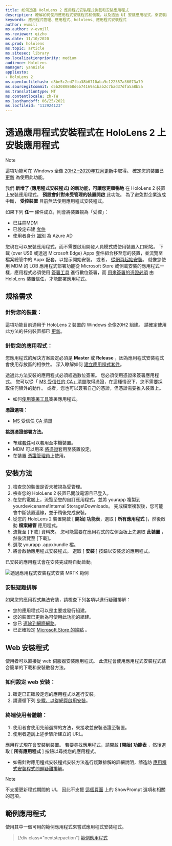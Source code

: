 ```yaml
---
title: 如何透過 HoloLens 2 應用程式安裝程式側載和安裝應用程式
description: 瞭解如何使用應用程式安裝程式和側載，以及透過 UI 安裝應用程式，來安裝應用程式並對其進行疑難排解。
keywords: 應用程式管理、應用程式、hololens、應用程式安裝程式
author: evmill
ms.author: v-evmill
ms.reviewer: qizho
ms.date: 11/10/2020
ms.prod: hololens
ms.topic: article
ms.sitesec: library
ms.localizationpriority: medium
audience: HoloLens
manager: yannisle
appliesto:
- HoloLens 2
ms.openlocfilehash: d8be5c2ed7fba38b6710aba9c122557a36073a79
ms.sourcegitcommit: d5b2080868d6b74169a1bab2c7bad37dfa5a8b5a
ms.translationtype: MT
ms.contentlocale: zh-TW
ms.lasthandoff: 06/25/2021
ms.locfileid: "112924123"
---
```

# <a name="install-apps-on-hololens-2-via-app-installer"></a>透過應用程式安裝程式在 HoloLens 2 上安裝應用程式

> [!NOTE]
> 這項功能可在 Windows 全像 [20H2 –2020年12月更新](hololens-release-notes.md)中取得。 確定您的裝置已 [更新](hololens-update-hololens.md) 為使用此功能。

我們 **新增了 (應用程式安裝程式) 的新功能，可讓您更順暢地** 在 HoloLens 2 裝置上安裝應用程式。 **預設會針對未受管理的裝置開啟** 此功能。 為了避免對企業造成中斷， **受控裝置** 目前無法使用應用程式安裝程式。  

如果下列 **任一** 條件成立，則會將裝置視為「受控」：

- 已[註冊](hololens-enroll-mdm.md)MDM
- 已設定布建 [套件](hololens-provisioning.md)
- 使用者身分 [識別](hololens-identity.md) 為 Azure AD

您現在可以安裝應用程式，而不需要啟用開發人員模式或使用裝置入口網站。  下載 (over USB 或透過 Microsoft Edge) Appx 套件組合移至您的裝置，並流覽至檔案總管中的 Appx 配套，以提示開始安裝。  或者， [從網頁起始安裝](https://docs.microsoft.com/windows/msix/app-installer/installing-windows10-apps-web)。  就像您使用 MDM 的 LOB 應用程式部署功能從 Microsoft Store 或側載安裝的應用程式一樣，應用程式必須使用 [簽署工具](https://docs.microsoft.com/windows/win32/appxpkg/how-to-sign-a-package-using-signtool) 進行數位簽署，而 [用來簽署的憑證必須](https://docs.microsoft.com/windows/win32/appxpkg/how-to-sign-a-package-using-signtool#security-considerations) 由 HoloLens 裝置信任，才能部署應用程式。

## <a name="requirements"></a>規格需求

### <a name="for-your-devices"></a>針對您的裝置：

這項功能目前適用于 HoloLens 2 裝置的 Windows 全像20H2 組建。 請確定使用此方法的任何裝置都已 [更新](hololens-update-hololens.md)。

### <a name="for-your-apps"></a>針對您的應用程式：

您應用程式的解決方案設定必須是 **Master** 或 **Release** ，因為應用程式安裝程式會使用存放區的相依性。 深入瞭解如何 [建立應用程式套件](https://docs.microsoft.com/windows/msix/app-installer/create-appinstallerfile-vs)。

透過此方法安裝的應用程式必須經過數位簽署。 您必須使用憑證來簽署應用程式。 您可以從「 [MS 受信任的 CA」清單](https://ccadb-public.secure.force.com/microsoft/IncludedCACertificateReportForMSFT)取得憑證，在這種情況下，您不需要採取任何額外的動作。 或者，您也可以簽署自己的憑證，但憑證需要推入裝置上。

- 如何[使用簽署工具](https://docs.microsoft.com/windows/win32/appxpkg/how-to-sign-a-package-using-signtool)簽署應用程式。

**憑證選項：**

- [MS 受信任 CA 清單](https://ccadb-public.secure.force.com/microsoft/IncludedCACertificateReportForMSFT)

**挑選憑證部署方法。**

- 布建[套件](hololens-provisioning.md)可以套用至本機裝置。
- MDM 可以用來 [將憑證](https://docs.microsoft.com/mem/intune/protect/certificates-configure)套用至裝置設定。
- 在裝置 [憑證管理員](certificate-manager.md)上使用。

## <a name="installation-method"></a>安裝方法

1. 檢查您的裝置是否未被視為受管理。
1. 檢查您的 HoloLens 2 裝置已開啟電源且已登入。
1. 在您的電腦上，流覽至您的自訂應用程式，並將 yourapp 複製到 yourdevicename\Internal Storage\Downloads。
    完成檔案複製後，您可能會中斷裝置連線，並于稍後完成安裝。
1. 從您的 HoloLens 2 裝置開啟 [ **開始] 功能表**，選取 [ **所有應用程式** ]，然後啟動 **檔案總管** 應用程式。
1. 流覽至 [下載] 資料夾。 您可能需要在應用程式的左側面板上先選取 **此裝置** ，然後流覽至 [下載]。
1. 選取 yourapp .appxbundle 檔。
1. 將會啟動應用程式安裝程式。 選取 [ **安裝** ] 按鈕以安裝您的應用程式。

已安裝的應用程式會在安裝完成時自動啟動。

![透過應用程式安裝程式安裝 MRTK 範例](images/hololens-app-installer-picture.jpg)

### <a name="troubleshooting-installs"></a>安裝疑難排解

如果您的應用程式無法安裝，請檢查下列各項以進行疑難排解：

- 您的應用程式可以是主要或發行組建。
- 您的裝置已更新為可使用此功能的組建。
- 您已 [連線到網際網路](hololens-network.md)。
- 已正確設定 [Microsoft Store 的端點](hololens-offline.md) 。  

## <a name="web-installer"></a>Web 安裝程式

使用者可以直接從 web 伺服器安裝應用程式。 此流程會使用應用程式安裝程式結合簡單的下載和安裝散發方法。

### <a name="how-to-set-up-web-install"></a>如何設定 web 安裝：

1. 確定已正確設定您的應用程式以進行安裝。
1. 請遵循下列 [步驟，以從網頁啟用安裝](https://docs.microsoft.com/windows/msix/app-installer/installing-windows10-apps-web#how-to-enable-this-on-a-webpage)。

### <a name="end-user-experience"></a>終端使用者體驗：

1. 使用者會使用先前選擇的方法，來接收並安裝憑證至裝置。
1. 使用者造訪上述步驟所建立的 URL。

應用程式現在會安裝到裝置。 若要尋找應用程式，請開啟 **[開始] 功能表** ，然後選取 [ **所有應用程式** ] 按鈕以尋找您的應用程式。

- 如需針對應用程式安裝程式安裝方法進行疑難排解的詳細說明，請造訪 [應用程式安裝程式問題疑難排解](https://docs.microsoft.com/windows/msix/app-installer/troubleshoot-appinstaller-issues)。

> [!NOTE]
> 不支援更新程式期間的 UI。 因此不支援 [這個頁面](https://docs.microsoft.com/windows/msix/app-installer/update-settings) 上的 ShowPrompt 選項和相關的選項。

## <a name="sample-apps"></a>範例應用程式

使用其中一個可用的範例應用程式來嘗試應用程式安裝程式。 
> [!div class="nextstepaction"]
> [範例應用程式](https://docs.microsoft.com/windows/mixed-reality/develop/features-and-samples?tabs=unity#sample-apps)
